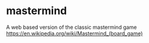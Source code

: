 # mastermind
A web based version of the classic mastermind game https://en.wikipedia.org/wiki/Mastermind_(board_game)
